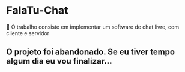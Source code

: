 # FalaTu-Chat
📓 O trabalho consiste em implementar um software de chat livre, com cliente e servidor

## O projeto foi abandonado. Se eu tiver tempo algum dia eu vou finalizar...
